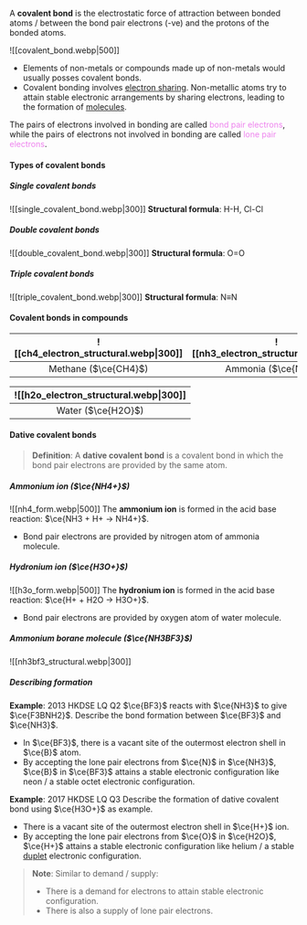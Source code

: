 A **covalent bond** is the electrostatic force of attraction between bonded atoms / between the bond pair electrons (-ve) and the protons of the bonded atoms.

![[covalent_bond.webp|500]]

- Elements of non-metals or compounds made up of non-metals would usually posses covalent bonds.
- Covalent bonding involves <u>electron sharing</u>. Non-metallic atoms try to attain stable electronic arrangements by sharing electrons, leading to the formation of <u>molecules</u>.

The pairs of electrons involved in bonding are called <span style="color: violet">bond pair electrons</span>, while the pairs of electrons not involved in bonding are called <span style="color: violet">lone pair electrons</span>.

#### Types of covalent bonds
##### Single covalent bonds
![[single_covalent_bond.webp|300]]
**Structural formula**: H-H, Cl-Cl

##### Double covalent bonds
![[double_covalent_bond.webp|300]]
**Structural formula**: O=O

##### Triple covalent bonds
![[triple_covalent_bond.webp|300]]
**Structural formula**: N≡N

#### Covalent bonds in compounds
| ![[ch4_electron_structural.webp\|300]] | ![[nh3_electron_structural.webp\|300]] |
| :------------------------------------: | :------------------------------------: |
|          Methane ($\ce{CH4}$)          |          Ammonia ($\ce{NH3}$)          |

| ![[h2o_electron_structural.webp\|300]] |
| :--: |
| Water ($\ce{H2O}$) |

#### Dative covalent bonds
> **Definition**:
> A **dative covalent bond** is a covalent bond in which the bond pair electrons are provided by the same atom.

##### Ammonium ion ($\ce{NH4+}$)
![[nh4_form.webp|500]]
The **ammonium ion** is formed in the acid base reaction: $\ce{NH3 + H+ -> NH4+}$.
- Bond pair electrons are provided by nitrogen atom of ammonia molecule.

##### Hydronium ion ($\ce{H3O+}$)
![[h3o_form.webp|500]]
The **hydronium ion** is formed in the acid base reaction: $\ce{H+ + H2O -> H3O+}$.
- Bond pair electrons are provided by oxygen atom of water molecule.

##### Ammonium borane molecule ($\ce{NH3BF3}$)
![[nh3bf3_structural.webp|300]]

##### Describing formation
**Example**: 2013 HKDSE LQ Q2
$\ce{BF3}$ reacts with $\ce{NH3}$ to give $\ce{F3BNH2}$. Describe the bond formation between $\ce{BF3}$ and $\ce{NH3}$.
- In $\ce{BF3}$, there is a vacant site of the outermost electron shell in $\ce{B}$ atom.
- By accepting the lone pair electrons from $\ce{N}$ in $\ce{NH3}$, $\ce{B}$ in $\ce{BF3}$ attains a stable electronic configuration like neon / a stable octet electronic configuration.

**Example**: 2017 HKDSE LQ Q3
Describe the formation of dative covalent bond using $\ce{H3O+}$ as example.
- There is a vacant site of the outermost electron shell in $\ce{H+}$ ion.
- By accepting the lone pair electrons from $\ce{O}$ in $\ce{H2O}$, $\ce{H+}$ attains a stable electronic configuration like helium / a stable <u>duplet</u> electronic configuration.

> **Note**:
> Similar to demand / supply:
> - There is a demand for electrons to attain stable electronic configuration.
> - There is also a supply of lone pair electrons.

